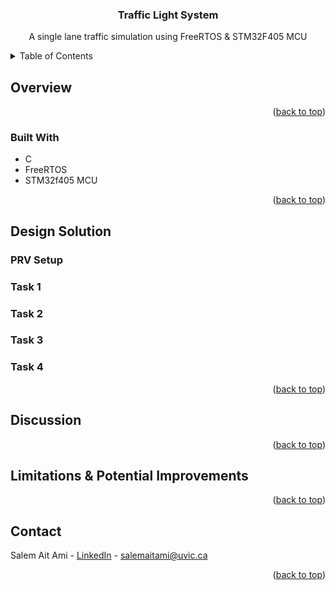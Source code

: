 <a name="readme-top"></a>

<!-- Title -->
<div align="center">
<h3 align="center">Traffic Light System</h3>

  <p align="center">
    A single lane traffic simulation using FreeRTOS & STM32F405 MCU
  </p>
</div>


<!-- TABLE OF CONTENTS -->
<details>
  <summary>Table of Contents</summary>
  <ol>
    <li>
      <a href="#overview">Overview</a>
      <ul>
        <li><a href="#built-with">Built With</a></li>
      </ul>
    </li>
    <li>
      <a href="#design-solution">Design Solution</a>
      <ul>
        <li><a href="#prv-setup">PRV Setup</a></li>
        <li><a href="#task-1">Task 1</a></li>
        <li><a href="#task-2">Task 2</a></li>
        <li><a href="#task-3">Task 3</a></li>
        <li><a href="#task-4">Task 4</a></li>
      </ul>
    </li>
    <li><a href="#discussion">Discussion</a></li>
    <li><a href="#limitation-and-potential-improvements">Limitations & Potential Improvements</a></li>
    <li><a href="#contact">Contact</a></li>
  </ol>
</details>



<!-- ABOUT THE PROJECT -->
## Overview



<p align="right">(<a href="#readme-top">back to top</a>)</p>


### Built With

* C
* FreeRTOS
* STM32f405 MCU

<p align="right">(<a href="#readme-top">back to top</a>)</p>


<!-- DESIGN SOLUTION -->
## Design Solution

### PRV Setup

### Task 1

### Task 2

### Task 3

### Task 4


<p align="right">(<a href="#readme-top">back to top</a>)</p>


<!-- Discussion -->
## Discussion


<p align="right">(<a href="#readme-top">back to top</a>)</p>


## Limitations & Potential Improvements


<p align="right">(<a href="#readme-top">back to top</a>)</p>


<!-- CONTACT -->
## Contact

Salem Ait Ami - [LinkedIn](https://www.linkedin.com/in/salemaitami/) - [salemaitami@uvic.ca](salemaitami@uvic.ca)

<p align="right">(<a href="#readme-top">back to top</a>)</p>



<!-- MARKDOWN LINKS & IMAGES -->
[breadboard]: images/breadboard.png
